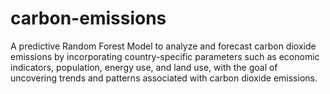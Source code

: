 # carbon-emissions
A predictive Random Forest Model to analyze and forecast carbon dioxide emissions by incorporating country-specific parameters such as economic indicators, population, energy use, and land use, with the goal of uncovering trends and patterns associated with carbon dioxide emissions.
